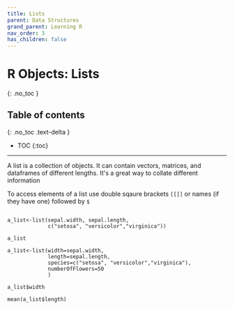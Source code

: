 ```yaml
---
title: Lists
parent: Data Structures
grand_parent: Learning R
nav_order: 3
has_children: false
---
```


# R Objects: Lists
{: .no_toc }


## Table of contents
{: .no_toc .text-delta }

- TOC
{:toc}

---

A list is a collection of objects. It can contain vectors, matrices, and dataframes of different lengths. It's a great way to collate different information

To access elements of a list use double sqaure brackets ``[[]]`` or names (if they have one) followed by ``$``

```{r}

a_list<-list(sepal.width, sepal.length,
             c("setosa", "versicolor","virginica"))

a_list

a_list<-list(width=sepal.width,
             length=sepal.length,
             species=c("setosa", "versicolor","virginica"),
             numberOfFlowers=50
             )

a_list$width

mean(a_list$length)

```
